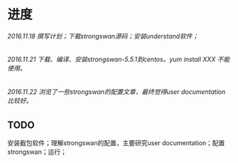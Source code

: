 # 进度
###### 2016.11.18 撰写计划；下载strongswan源码；安装understand软件；
###### 2016.11.21 下载、编译、安装strongswan-5.5.1到centos。yum install XXX 不能使用。
###### 2016.11.22 浏览了一些strongswan的配置文章，最终觉得user documentation比较好。

## TODO
安装截包软件；理解strongswan的配置，主要研究user documentation；配置strongswan；运行；
